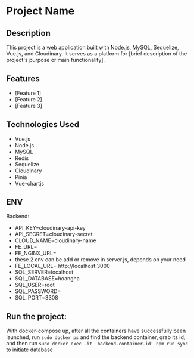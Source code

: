 # Project Name

## Description

This project is a web application built with Node.js, MySQL, Sequelize, Vue.js, and Cloudinary. It serves as a platform for [brief description of the project's purpose or main functionality].

## Features

- [Feature 1]
- [Feature 2]
- [Feature 3]

## Technologies Used

- Vue.js
- Node.js
- MySQL
- Redis
- Sequelize
- Cloudinary
- Pinia
- Vue-chartjs

## ENV

Backend:

- API_KEY=cloudinary-api-key
- API_SECRET=cloudinary-secret
- CLOUD_NAME=cloudinary-name
- FE_URL=
- FE_NGINX_URL=
- these 2 env can be add or remove in server.js, depends on your need
- FE_LOCAL_URL= http://localhost:3000
- SQL_SERVER=localhost
- SQL_DATABASE=hoangha
- SQL_USER=root
- SQL_PASSWORD=
- SQL_PORT=3308

## Run the project:

With docker-compose up, after all the containers have successfully been launched, run `sudo docker ps` and find the backend container, grab its id, and then run `sudo docker exec -it 'backend-container-id' npm run sync` to initiate database
